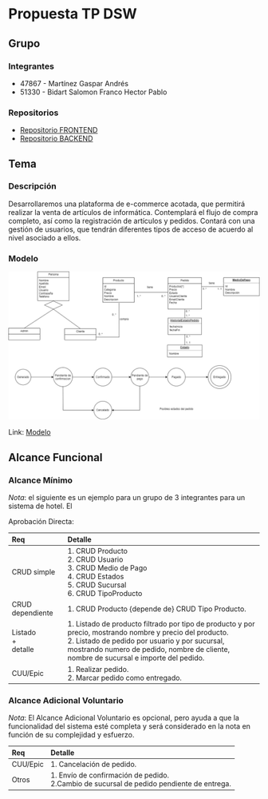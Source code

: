 # Propuesta TP DSW

## Grupo
### Integrantes

* 47867 - Martínez Gaspar Andrés
* 51330 - Bidart Salomon Franco Hector Pablo

### Repositorios
* [Repositorio FRONTEND](https://github.com/francobidart/dsw-tp-frontend)
* [Repositorio BACKEND](https://github.com/francobidart/dsw-tp-backend)

## Tema
### Descripción

Desarrollaremos una plataforma de e-commerce acotada, que permitirá realizar la venta de artículos de informática. 
Contemplará el flujo de compra completo, así como la registración de artículos y pedidos. Contará con una gestión de usuarios, que
tendrán diferentes tipos de acceso de acuerdo al nivel asociado a ellos.

### Modelo
![image](./res/modelo_dominio.png)

Link: [Modelo](https://drive.google.com/file/d/1pel8NPW2CEdsYUWWS26cUfVe_WRnkMDX/view?usp=sharing)

## Alcance Funcional 

### Alcance Mínimo

*Nota*: el siguiente es un ejemplo para un grupo de 3 integrantes para un sistema de hotel. El 

Aprobación Directa:

|Req|Detalle|
|:-|:-|
|CRUD simple|1. CRUD Producto <br>2. CRUD Usuario<br>3. CRUD Medio de Pago<br>4. CRUD Estados<br>5. CRUD Sucursal<br>6. CRUD TipoProducto<br>|
|CRUD dependiente|1. CRUD Producto {depende de} CRUD Tipo Producto.<br>|
|Listado<br>+<br>detalle| 1. Listado de producto filtrado por tipo de producto y por precio, mostrando nombre y precio del producto.<br> 2. Listado de pedido por usuario y por sucursal, mostrando numero de pedido, nombre de cliente, nombre de sucursal e importe del pedido.|
|CUU/Epic|1. Realizar pedido.<br>2. Marcar pedido como entregado.|





### Alcance Adicional Voluntario

*Nota*: El Alcance Adicional Voluntario es opcional, pero ayuda a que la funcionalidad del sistema esté completa y será considerado en la nota en función de su complejidad y esfuerzo.

|Req|Detalle|
|:-|:-|
|CUU/Epic|1. Cancelación de pedido.|
|Otros|1. Envío de confirmación de pedido.<br>2.Cambio de sucursal de pedido pendiente de entrega.|

